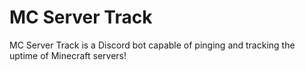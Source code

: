 # MC Server Track
MC Server Track is a Discord bot capable of pinging and tracking the uptime of Minecraft servers!
